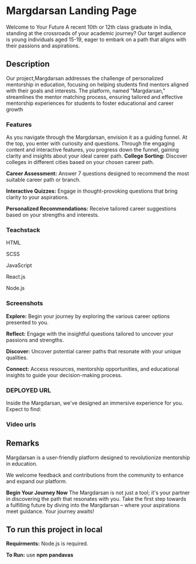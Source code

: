 # Margdarsan Landing Page
Welcome to Your Future 
A recent 10th or 12th class graduate in India, standing at the crossroads of your academic journey? Our target audience is young individuals aged 15-19, eager to 
embark on a path that aligns with their passions and aspirations.

## Description
Our project,Margdarsan addresses the challenge of personalized mentorship in education, focusing on helping students find mentors aligned with their goals and interests. The platform, named "Margdarsan," streamlines the mentor matching process, ensuring tailored and effective mentorship experiences for students to foster educational and career growth

### Features
As you navigate through the Margdarsan, envision it as a guiding funnel. At the top, you enter with curiosity and questions. Through the engaging content and interactive features, you progress down the funnel, gaining clarity and insights about your ideal career path.
**College Sorting:** Discover colleges in different cities based on your chosen career path.

**Career Assessment:** Answer 7 questions designed to recommend the most suitable career path or branch.

**Interactive Quizzes:** Engage in thought-provoking questions that bring clarity to your aspirations.

**Personalized Recommendations:** Receive tailored career suggestions based on your strengths and interests.

### Teachstack
HTML

SCSS

JavaScript

React.js

Node.js

### Screenshots
**Explore:** Begin your journey by exploring the various career options presented to you.

**Reflect:** Engage with the insightful questions tailored to uncover your passions and strengths.

**Discover:** Uncover potential career paths that resonate with your unique qualities.

**Connect:** Access resources, mentorship opportunities, and educational insights to guide your decision-making process.


### DEPLOYED URL

Inside the Margdarsan, we've designed an immersive experience for you. Expect to find:

### Video urls

## Remarks
Margdarsan is a user-friendly platform designed to revolutionize mentorship in education.

We welcome feedback and contributions from the community to enhance and expand our platform.

**Begin Your Journey Now**
The Margdarsan is not just a tool; it's your partner in discovering the path that resonates with you. Take the first step towards a fulfilling future by diving into the Margdarsan – where your aspirations meet guidance. Your journey awaits!
## To run this project in local
**Requirments:** Node.js is required.

**To Run:** use **npm pandavas** 
